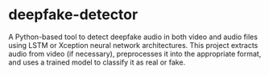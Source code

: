 # deepfake-detector
A Python-based tool to detect deepfake audio in both video and audio files using LSTM or Xception neural network architectures. This project extracts audio from video (if necessary), preprocesses it into the appropriate format, and uses a trained model to classify it as real or fake.
